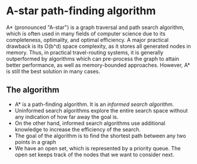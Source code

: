 # A-star path-finding algorithm

A* (pronounced "A-star") is a graph traversal and path search algorithm, which is often used in many fields of computer science due to its completeness, optimality, and optimal efficiency. A major practical drawback is its O(b^d) space complexity, as it stores all generated nodes in memory. Thus, in practical travel-routing systems, it is generally outperformed by algorithms which can pre-process the graph to attain better performance, as well as memory-bounded approaches. However, A* is still the best solution in many cases.

## The algorithm

- A* is a path-finding algorithm. It is an *informed search algorithm.*
- Uninformed search algorithms explore the entire search space without any indication of how far away the goal is.
- On the other hand, informed search algorithms use additional knowledge to increase the efficiency of the search.
- The goal of the algorithm is to find the shortest path between any two points in a graph
- We have an open set, which is represented by a priority queue. The open set keeps track of the nodes that we want to consider next.